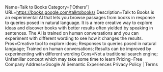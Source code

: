 Name=Talk to Books
Category=['Others']
URL=https://books.google.com/talktobooks/
Description=Talk to Books is an experimental AI that lets you browse passages from books in response to queries posed in natural language. It is a more creative way to explore ideas and discover books with better results often yielded by speaking in sentences. The AI is trained on human conversations and you can experiment with different wording to see how it changes the results.
Pros=Creative tool to explore ideas; Responses to queries posed in natural language; Trained on human conversations; Results can be improved by experimenting with different wording
Cons=Not a traditional search engine; Unfamiliar concept which may take some time to learn
Pricing=Free
Company Address=Google AI Semantic Experiences Privacy Policy | Terms
